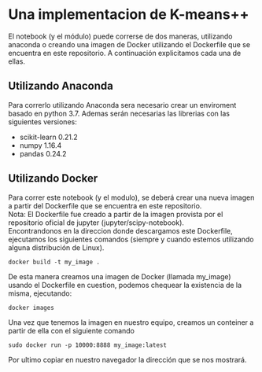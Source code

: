 # Una implementacion de K-means++
El notebook (y el módulo) puede correrse de dos maneras, utilizando anaconda o creando una imagen de Docker utilizando el Dockerfile que se encuentra en este repositorio. A continuación explicitamos cada una de ellas.
## Utilizando Anaconda
Para correrlo utilizando Anaconda sera necesario crear un enviroment basado en python 3.7. Ademas serán necesarias las librerias con las siguientes versiones:
* scikit-learn 0.21.2
* numpy 1.16.4 
* pandas 0.24.2

## Utilizando Docker
Para correr este notebook (y el modulo), se deberá crear una nueva imagen a partir del Dockerfile que se encuentra en este repositorio.\
Nota: El Dockerfile fue creado a partir de la imagen provista por el repositorio oficial de jupyter (jupyter/scipy-notebook).\
Encontrandonos en la direccion donde descargamos este Dockerfile, ejecutamos los siguientes comandos (siempre y cuando estemos utilizando alguna distribución de Linux).

`docker build -t my_image .`

De esta manera creamos una imagen de Docker (llamada my_image) usando el Dockerfile en cuestion, podemos chequear la existencia de la misma, ejecutando:

`docker images`

Una vez que tenemos la imagen en nuestro equipo, creamos un conteiner a partir de ella con el siguiente comando

`sudo docker run -p 10000:8888 my_image:latest`

Por ultimo copiar en nuestro navegador la dirección que se nos mostrará.
